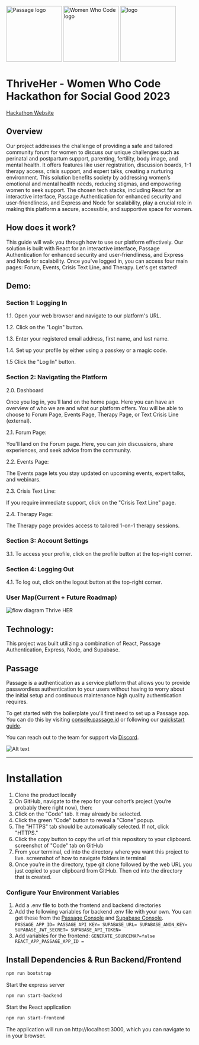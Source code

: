 <p>
    <img src="https://storage.googleapis.com/passage-docs/passage-logo-gradient.svg" alt="Passage logo" style="width:150px;"/>
    <img src="https://bookface-images.s3.amazonaws.com/logos/f193d070e480ede387ee00a9006482bee4a6b8dd.png" alt="Women Who Code logo" style="width:150px;"/>
<img width="10593" alt="logo" src="https://github.com/thrive-her/thrive-her-mvp/assets/112290188/1e00aec3-cdcc-4676-8e26-56c593fdf5d8" style="width:150px;">
</p>

# ThriveHer - Women Who Code Hackathon for Social Good 2023

[Hackathon Website](https://hopin.com/events/wwcode-hackathon-for-social-good/registration)

## Overview

Our project addresses the challenge of providing a safe and tailored community forum for women to discuss our unique challenges such as perinatal and postpartum support, parenting, fertility, body image, and mental health. It offers features like user registration, discussion boards, 1-1 therapy access, crisis support, and expert talks, creating a nurturing environment. This solution benefits society by addressing women’s emotional and mental health needs, reducing stigmas, and empowering women to seek support. The chosen tech stacks, including React for an interactive interface, Passage Authentication for enhanced security and user-friendliness, and Express and Node for scalability, play a crucial role in making this platform a secure, accessible, and supportive space for women.

## How does it work?

This guide will walk you through how to use our platform effectively. Our solution is built with React for an interactive interface, Passage Authentication for enhanced security and user-friendliness, and Express and Node for scalability. Once you've logged in, you can access four main pages: Forum, Events, Crisis Text Line, and Therapy. Let's get started!

## Demo: 

### Section 1: Logging In

1.1. Open your web browser and navigate to our platform's URL.

1.2. Click on the "Login" button.

1.3. Enter your registered email address, first name, and last name.

1.4. Set up your profile by either using a passkey or a magic code.

1.5 Click the "Log In" button.

### Section 2: Navigating the Platform

2.0. Dashboard 

Once you log in, you'll land on the home page. Here you can have an overview of who we are and what our platform offers. You will be able to choose to Forum Page, Events Page, Therapy Page, or Text Crisis Line (external). 

2.1. Forum Page:

You'll land on the Forum page. Here, you can join discussions, share experiences, and seek advice from the community.

2.2. Events Page:

The Events page lets you stay updated on upcoming events, expert talks, and webinars.

2.3. Crisis Text Line:

If you require immediate support, click on the "Crisis Text Line" page. 

2.4. Therapy Page:

The Therapy page provides access to tailored 1-on-1 therapy sessions. 

### Section 3: Account Settings

3.1. To access your profile, click on the profile button at the top-right corner.

### Section 4: Logging Out

4.1. To log out, click on the logout button at the top-right corner.

### User Map(Current + Future Roadmap)
![flow diagram Thrive HER](https://github.com/thrive-her/thrive-her-mvp/assets/112290188/548b6f2d-7a7c-494d-aa3b-969babd9433e)


## Technology: 
This project was built utilizing a combination of React, Passage Authentication, Express, Node, and Supabase. 

## Passage

Passage is a authentication as a service platform that allows you to provide passwordless authentication to your users without having to worry about the initial setup and continuous maintenance high quality authentication requires. 

To get started with the boilerplate you'll first need to set up a Passage app. You can do this by visiting [console.passage.id](console.passage.id) or following our [quickstart guide](https://docs.passage.id/getting-started/quickstart#create-an-app-in-the-passage-console). 

You can reach out to the team for support via [Discord](https://discord.com/invite/445QpyEDXh).

![Alt text](<Screenshot 2023-10-02 at 6.46.04 PM.png>)

---

# Installation

1. Clone the product locally
2. On GitHub, navigate to the repo for your cohort’s project (you’re probably there right now), then:
3. Click on the "Code" tab. It may already be selected.
4. Click the green "Code" button to reveal a "Clone" popup.
5. The "HTTPS" tab should be automatically selected. If not, click "HTTPS."
6. Click the copy button to copy the url of this repository to your clipboard. screenshot of "Code" tab on GitHub
7. From your terminal, cd into the directory where you want this project to live. screenshot of how to navigate folders in terminal
8. Once you’re in the directory, type git clone followed by the web URL you just copied to your clipboard from GitHub. Then cd into the directory that is created.

### Configure Your Environment Variables

1. Add a .env file to both the frontend and backend directories
2. Add the following variables for backend .env file with your own. You can get these from the [Passage Console](https://console.passage.id) and [Supabase Console](https://supabase.com/).
``PASSAGE_APP_ID=
PASSAGE_API_KEY=
SUPABASE_URL=
SUPABASE_ANON_KEY=
SUPABASE_JWT_SECRET=
SUPABASE_API_TOKEN=``
4. Add variables for the frontend:
``GENERATE_SOURCEMAP=false
REACT_APP_PASSAGE_APP_ID =``

## Install Dependencies & Run Backend/Frontend

```bash
npm run bootstrap
```

Start the express server

```bash
npm run start-backend
```

Start the React application

```bash
npm run start-frontend
```

The application will run on http://localhost:3000, which you can navigate to in your browser.
